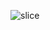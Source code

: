 ![slice](https://capsule-render.vercel.app/api?type=slice&color=auto&height=200&text=subin%20Jo👋&fontAlign=70&rotate=13&fontAlignY=25&desc=subin1848's%20GitHub&descAlign=70&animation=fadeIn)

<!--
**subin1848/subin1848** is a ✨ _special_ ✨ repository because its `README.md` (this file) appears on your GitHub profile.

Here are some ideas to get you started:

- 🔭 I’m currently working on ...
- 🌱 I’m currently learning ...
- 👯 I’m looking to collaborate on ...
- 🤔 I’m looking for help with ...
- 💬 Ask me about ...
- 📫 How to reach me: ...
- 😄 Pronouns: ...
- ⚡ Fun fact: ...
-->
